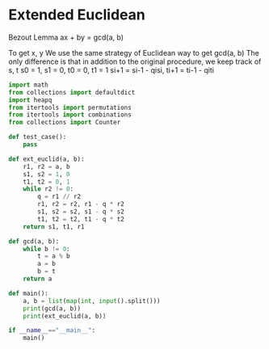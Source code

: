 # Extended Euclidean
Bezout Lemma
ax + by = gcd(a, b)

To get x, y
We use the same strategy of Euclidean way to get gcd(a, b)
The only difference is that in addition to the original procedure, we keep track 
of s, t
s0 = 1, s1 = 0, t0 = 0, t1 = 1
si+1 = si-1 - qisi, ti+1 = ti-1 - qiti


```python
import math
from collections import defaultdict
import heapq
from itertools import permutations
from itertools import combinations
from collections import Counter

def test_case():
	pass

def ext_euclid(a, b):
	r1, r2 = a, b
	s1, s2 = 1, 0
	t1, t2 = 0, 1
	while r2 != 0:
		q = r1 // r2
		r1, r2 = r2, r1 - q * r2
		s1, s2 = s2, s1 - q * s2
		t1, t2 = t2, t1 - q * t2
	return s1, t1, r1

def gcd(a, b):
	while b != 0:
		t = a % b
		a = b
		b = t
	return a

def main():
    a, b = list(map(int, input().split()))
    print(gcd(a, b))
    print(ext_euclid(a, b))

if __name__=="__main__":
	main()
```